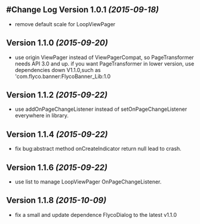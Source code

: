 #Change Log
Version 1.0.1 *(2015-09-18)*
----------------------------
* remove default scale for LoopViewPager

Version 1.1.0 *(2015-09-20)*
----------------------------
* use origin ViewPager instead of ViewPagerCompat, so PageTransformer needs API 3.0 and up.
if you want PageTransformer in lower version, use dependencies down V1.1.0,such as 'com.flyco.banner:FlycoBanner_Lib:1.0

Version 1.1.2 *(2015-09-22)*
----------------------------
* use addOnPageChangeListener instead of setOnPageChangeListener everywhere in library.

Version 1.1.4 *(2015-09-22)*
----------------------------
* fix bug:abstract method onCreateIndicator return null lead to crash.

Version 1.1.6 *(2015-09-22)*
----------------------------
* use list to manage LoopViewPager OnPageChangeListener.

Version 1.1.8 *(2015-10-09)*
----------------------------
* fix a small and update dependence FlycoDialog to the latest v1.1.0

